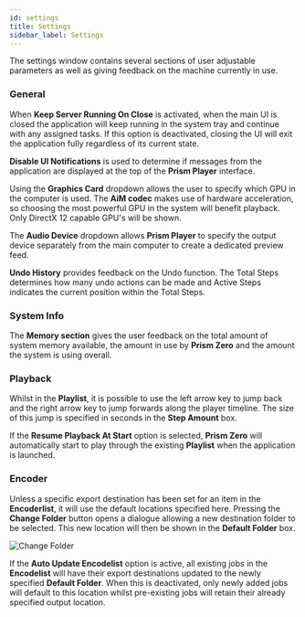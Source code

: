 ```yaml
---
id: settings
title: Settings
sidebar_label: Settings
---
```


The settings window contains several sections of user adjustable parameters as well as giving feedback on the machine currently in use.

### General

When **Keep Server Running On Close** is activated, when the main UI is closed the application will keep running in the system tray and continue with any assigned tasks. If this option is deactivated, closing the UI will exit the application fully regardless of its current state.

**Disable UI Notifications** is used to determine if messages from the application are displayed at the top of the **Prism Player** interface.

Using the **Graphics Card** dropdown allows the user to specify which GPU in the computer is used. The **AiM codec** makes use of hardware acceleration, so choosing the most powerful GPU in the system will benefit playback. Only DirectX 12 capable GPU's will be shown.

The **Audio Device** dropdown allows **Prism Player** to specify the output device separately from the main computer to create a dedicated preview feed.

**Undo History** provides feedback on the Undo function. The Total Steps determines how many undo actions can be made and Active Steps indicates the current position within the Total Steps.

### System Info

The **Memory section** gives the user feedback on the total amount of system memory available, the amount in use by **Prism Zero** and the amount the system is using overall.

### Playback

Whilst in the **Playlist**, it is possible to use the left arrow key to jump back and the right arrow key to jump forwards along the player timeline. The size of this jump is specified in seconds in the **Step Amount** box.

If the **Resume Playback At Start** option is selected, **Prism Zero** will automatically start to play through the existing **Playlist** when the application is launched.

### Encoder

Unless a specific export destination has been set for an item in the **Encoderlist**, it will use the default locations specified here. Pressing the **Change Folder** button opens a dialogue allowing a new destination folder to be selected. This new location will then be shown in the **Default Folder** box.

![Change Folder](/prismdocs/images/change_folder.png "Chnage Folder")

If the **Auto Update Encodelist** option is active, all existing jobs in the **Encodelist** will have their export destinations updated to the newly specified **Default Folder**. When this is deactivated, only newly added jobs will default to this location whilst pre-existing jobs will retain their already specified output location.
